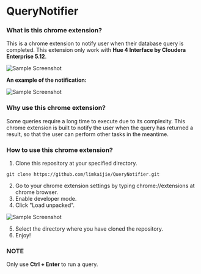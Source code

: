 # QueryNotifier

### What is this chrome extension?

This is a chrome extension to notify user when their database query is completed. This extension only work with **Hue 4 Interface by Cloudera Enterprise 5.12**.

![Sample Screenshot](http://blog.cloudera.com/wp-content/uploads/2017/08/New-Hue-editor-Layout.png)

**An example of the notification:**

![Sample Screenshot](https://github.com/limkaijie/QueryNotifier/blob/master/screenshots/screenshot1.png)

### Why use this chrome extension?

Some queries require a long time to execute due to its complexity. This chrome extension is built to notify the user when the query has returned a result, so that the user can perform other tasks in the meantime.

### How to use this chrome extension?
1. Clone this repository at your specified directory.
```
git clone https://github.com/limkaijie/QueryNotifier.git
```
2. Go to your chrome extension settings by typing chrome://extensions at chrome browser.
3. Enable developer mode.
4. Click "Load unpacked".

![Sample Screenshot](https://github.com/limkaijie/QueryNotifier/blob/master/screenshots/screenshot2.png)

5. Select the directory where you have cloned the repository.
6. Enjoy!


### NOTE

Only use **Ctrl + Enter** to run a query.


